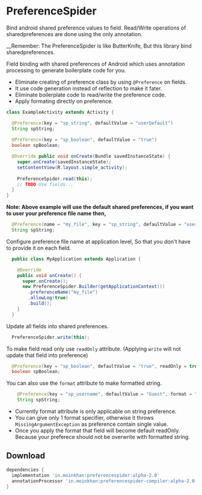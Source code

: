 # PreferenceSpider
Bind android shared preference values to field.
Read/Write operations of sharedpreferences are done using the only annotation.

__Remember: The PreferenceSpider is like ButterKnife, But this library bind sharedpreferences.

Field binding with shared preferences of Android which uses annotation processing to generate boilerplate
code for you.

 * Eliminate creating of preference class by using `@Preference` on fields.
 * It use code generation instead of reflection to make it fater.
 * Eliminate boilerplate code to read/write the preference code.
 * Apply formating directly on preference.

```java
class ExampleActivity extends Activity {

  @Preference(key = "sp_string", defaultValue = "userDefault")
  String spString;
  
  @Preference(key = "sp_boolean", defaultValue = "true")
  boolean spBoolean;

  @Override public void onCreate(Bundle savedInstanceState) {
    super.onCreate(savedInstanceState);
    setContentView(R.layout.simple_activity);
    
    PreferenceSpider.read(this);
    // TODO Use fields...
  }
}
```

__Note: Above example will use the default shared preferences, if you want to user your preference file name then,__

```java
  @Preference(name = "my_file", key = "sp_string", defaultValue = "userDefault")
  String spString;
```

Configure preference file name at application level, So that you don't have to provide it on each field.
```java
  public class MyApplication extends Application {

    @Override
    public void onCreate() {
      super.onCreate();
      new PreferenceSpider.Builder(getApplicationContext())
        .preferenceName("my_file")
        .allowLog(true)
        .build();
    }
  }
```


Update all fields into shared preferences.
```java
  PreferenceSpider.write(this);
```

To make field read only use `readOnly` attribute. (Applying `write` will not update that field into preference)
```java
  @Preference(key = "sp_boolean", defaultValue = "true", readOnly = true)
  boolean spBoolean;
```

You can also use the `format` attribute to make formatted string.
```java
    @Preference(key = "sp_username", defaultValue = "Guest", format = "Welcome: %s")
    String spString;
```
  - Currently format attribute is only applicable on string preference.
  - You can give only 1 format specifier, otherwise it throws `MissingArgumentException` as preference contain single value.
  - Once you apply the format that field will become default readOnly. Because your preferece should not be overwrite with formatted string.


Download
--------

```groovy
dependencies {
  implementation 'in.moinkhan:preferencespider:alpha-2.0'
  annotationProcessor 'in.moinkhan:preferencespider-compiler:alpha-2.0'
}
```


